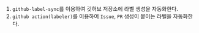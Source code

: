 1. `github-label-sync`를 이용하여 깃허브 저장소에 라벨 생성을 자동화한다.
2. `github action(labeler)`를 이용하여 `Issue`, `PR` 생성이 붙이는 라벨을 자동화한다.